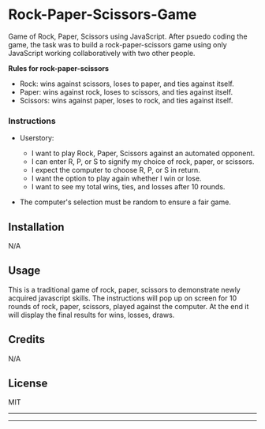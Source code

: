 # Rock-Paper-Scissors-Game
Game of Rock, Paper, Scissors using JavaScript.
After psuedo coding the game, the task was to build a rock-paper-scissors game using only JavaScript working collaboratively with two other people.

**Rules for rock-paper-scissors**

* Rock: wins against scissors, loses to paper, and ties against itself.
* Paper: wins against rock, loses to scissors, and ties against itself.
* Scissors: wins against paper, loses to rock, and ties against itself.

### Instructions

* Userstory:
  * I want to play Rock, Paper, Scissors against an automated opponent.
  * I can enter R, P, or S to signify my choice of rock, paper, or scissors.
  * I expect the computer to choose R, P, or S in return.
  * I want the option to play again whether I win or lose.
  * I want to see my total wins, ties, and losses after 10 rounds.

* The computer's selection must be random to ensure a fair game.

<!-- deployed web link  -->

## Installation

N/A

## Usage

This is a traditional game of rock, paper, scissors to demonstrate newly acquired javascript skills. The instructions will pop up on screen for 10 rounds of rock, paper, scissors, played against the computer. At the end it will display the final results for wins, losses, draws.

<!-- ![alt text](./images/Webpage1.png) Picture of website-->


## Credits

N/A

## License

MIT

---





---